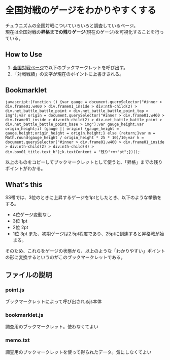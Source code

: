 # 全国対戦のゲージをわかりやすくする
チュウニズムの全国対戦についていろいろと調査しているページ。  
現在は全国対戦の**昇格までの残りゲージ**(現在のゲージ)を可視化することを行っている。

## How to Use
1. [全国対戦ページ](https://new.chunithm-net.com/chuni-mobile/html/mobile/record/netBattlelog)で以下のブックマークレットを呼び出す。
2. 「対戦戦績」の文字が現在のポイントに上書きされる。

## Bookmarklet
```
javascript:(function () {var gauge = document.querySelector("#inner > div.frame01.w460 > div.frame01_inside > div:nth-child(2) > div.net_battle_battle_point > div.net_battle_battle_point_top > img");var origin = document.querySelector("#inner > div.frame01.w460 > div.frame01_inside > div:nth-child(2) > div.net_battle_battle_point > div.net_battle_battle_point_base > img");var gauge_height;var origin_height;if (gauge || origin) {gauge_height = gauge.height;origin_height = origin.height;} else {return;}var m = Math.round(gauge_height / origin_height * 25 * 10)/10;var k = document.querySelector("#inner > div.frame01.w460 > div.frame01_inside > div:nth-child(2) > div:nth-child(4) > div.box01_title.text_b");k.textContent = "残り"+m+"pt";})();
```

以上のものをコピーしてブックマークレットとして使うと、「昇格」までの残りポイントがわかる。

## What's this
SS帯では、3位のときに上昇するゲージを1ptとしたとき、以下のような挙動をする。
- 4位ゲージ変動なし
- 3位 1pt
- 2位 2pt
- 1位 3pt
また、初期ゲージは2.5pt程度であり、25ptに到達すると昇格戦が始まる。

そのため、これらをゲージの状態から、以上のような「わかりやすい」ポイントの形に変換するというのがこのブックマークレットである。

## ファイルの説明
### point.js
ブックマークレットによって呼び出されるjs本体
### bookmarklet.js
調査用のブックマークレット。使わなくてよい
### memo.txt
調査用のブックマークレットを使って得られたデータ。気にしなくてよい
